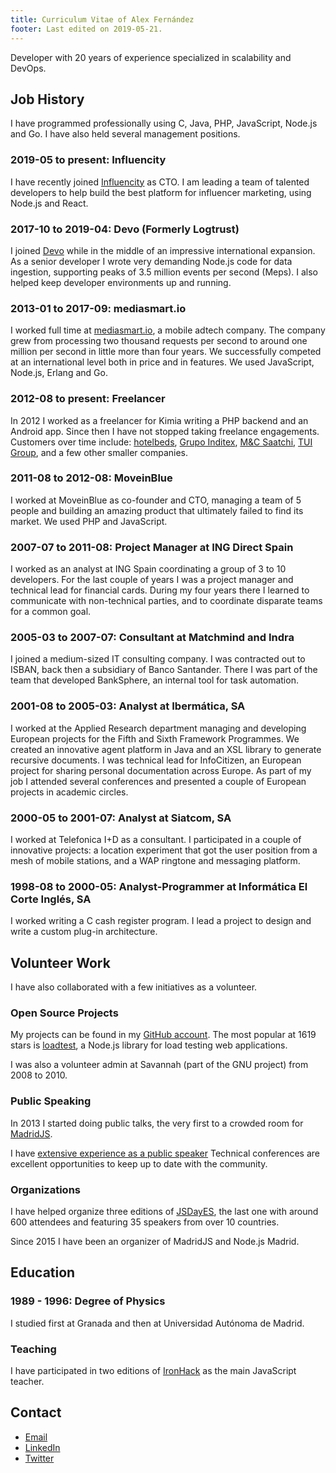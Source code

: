 ```yaml
---
title: Curriculum Vitae of Alex Fernández 
footer: Last edited on 2019-05-21.
---
```


Developer with 20 years of experience specialized in scalability and DevOps.

## Job History

I have programmed professionally using C, Java,
PHP, JavaScript, Node.js and Go.
I have also held several management positions.

### 2019-05 to present: Influencity

I have recently joined [Influencity](https://www.influencity.com/) as CTO.
I am leading a team of talented developers
to help build the best platform for influencer marketing,
using Node.js and React.

### 2017-10 to 2019-04: Devo (Formerly Logtrust)

I joined [Devo](https://www.devo.com/)
while in the middle of an impressive international expansion.
As a senior developer I wrote very demanding Node.js code for data ingestion,
supporting peaks of 3.5 million events per second (Meps).
I also helped keep developer environments up and running.

### 2013-01 to 2017-09: mediasmart.io

I worked full time at [mediasmart.io](http://mediasmart.io/),
a mobile adtech company.
The company grew from processing two thousand requests per second
to around one million per second in little more than four years.
We successfully competed at an international level
both in price and in features.
We used JavaScript, Node.js, Erlang and Go.

### 2012-08 to present: Freelancer

In 2012 I worked as a freelancer for Kimia writing a PHP backend and an Android app.
Since then I have not stopped taking freelance engagements.
Customers over time include:
[hotelbeds](https://www.hotelbeds.com/home),
[Grupo Inditex](https://www.inditex.com/),
[M&C Saatchi](http://www.mcsaatchimadrid.com/),
[TUI Group](https://www.tuigroup.com/en-en),
and a few other smaller companies.

### 2011-08 to 2012-08: MoveinBlue

I worked at MoveinBlue as co-founder and CTO,
managing a team of 5 people and building an amazing product that ultimately failed to find its market.
We used PHP and JavaScript.

### 2007-07 to 2011-08: Project Manager at ING Direct Spain

I worked as an analyst at ING Spain
coordinating a group of 3 to 10 developers.
For the last couple of years I was a project manager
and technical lead for financial cards.
During my four years there I learned to communicate with non-technical parties,
and to coordinate disparate teams for a common goal.

### 2005-03 to 2007-07: Consultant at Matchmind and Indra

I joined a medium-sized IT consulting company.
I was contracted out to ISBAN,
back then a subsidiary of Banco Santander.
There I was part of the team that developed BankSphere,
an internal tool for task automation.

### 2001-08 to 2005-03: Analyst at Ibermática, SA

I worked at the Applied Research department managing and developing European projects
for the Fifth and Sixth Framework Programmes.
We created an innovative agent platform in Java
and an XSL library to generate recursive documents.
I was technical lead for InfoCitizen,
an European project for sharing personal documentation across Europe.
As part of my job I attended several conferences and presented a couple of European projects in academic circles.

### 2000-05 to 2001-07: Analyst at Siatcom, SA

I worked at Telefonica I+D as a consultant.
I participated in a couple of innovative projects:
a location experiment that got the user position
from a mesh of mobile stations,
and a WAP ringtone and messaging platform.

### 1998-08 to 2000-05: Analyst-Programmer at Informática El Corte Inglés, SA

I worked writing a C cash register program.
I lead a project to design and write a custom plug-in architecture.

## Volunteer Work

I have also collaborated with a few initiatives as a volunteer.

### Open Source Projects

My projects can be found in my
[GitHub account](https://github.com/alexfernandez/).
The most popular at 1619 stars is
[loadtest](https://github.com/alexfernandez/loadtest),
a Node.js library for load testing web applications.

I was also a volunteer admin at Savannah (part of the GNU project)
from 2008 to 2010.

### Public Speaking

In 2013 I started doing public talks,
the very first to a crowded room for
[MadridJS](http://www.meetup.com/es-ES/madridjs/events/105582592/).

I have
[extensive experience as a public speaker](./speaker.html)
Technical conferences are excellent opportunities to keep up to date with the community.

### Organizations

I have helped organize three editions of
[JSDayES](http://jsday.es/),
the last one with around 600 attendees and featuring 35 speakers from over 10 countries.

Since 2015 I have been an organizer of MadridJS and Node.js Madrid.

## Education

### 1989 - 1996: Degree of Physics

I studied first at Granada and then at Universidad Autónoma de Madrid.

### Teaching

I have participated in two editions of
[IronHack](https://www.ironhack.com/)
as the main JavaScript teacher.

## Contact

* [Email](mailto:alexfernandeznpm@gmail.com)
* [LinkedIn](https://www.linkedin.com/in/pinchito/)
* [Twitter](https://twitter.com/pinchito)

